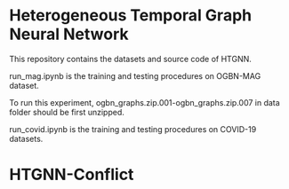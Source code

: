 # Heterogeneous Temporal Graph Neural Network

This repository contains the datasets and source code of HTGNN.

run_mag.ipynb is the training and testing procedures on OGBN-MAG dataset.

To run this experiment, ogbn_graphs.zip.001-ogbn_graphs.zip.007 in data folder should be first unzipped.

run_covid.ipynb is the training and testing procedures on COVID-19 datasets.
# HTGNN-Conflict

